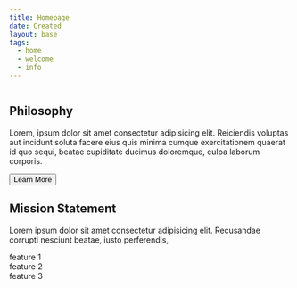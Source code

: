 ```yaml
---
title: Homepage
date: Created
layout: base
tags:
  - home
  - welcome
  - info
---
```



<main>
  <section class="philosophy">
    <div class="sectionImage">
      <img src="https://via.placeholder.com/300" alt="">
    </div>
    <div class="sectionInfo">
      <h2>Philosophy</h2>
      <p>Lorem, ipsum dolor sit amet consectetur adipisicing elit. Reiciendis voluptas aut incidunt soluta facere eius quis minima cumque exercitationem quaerat id quo sequi, beatae cupiditate ducimus doloremque, culpa laborum corporis.</p>
      <button>Learn More</button>
    </div>
  </section>
    
  <section class="mission">
      <h2>Mission Statement</h2>
      <p class="missionDescription">
        Lorem ipsum dolor sit amet consectetur adipisicing elit. Recusandae corrupti nesciunt beatae, iusto perferendis, 
      </p>
      <div class="feature">
        feature 1
      </div>
      <div class="feature">
        feature 2
      </div>
      <div class="feature">
        feature 3
      </div>
  </section>
    
  <section class="featuredEvent">
    
  </section>
  
  <section class="blog">
    
  </section>
  
  <section class="join">
    
  </section>
</main>

<footer>
  
</footer>